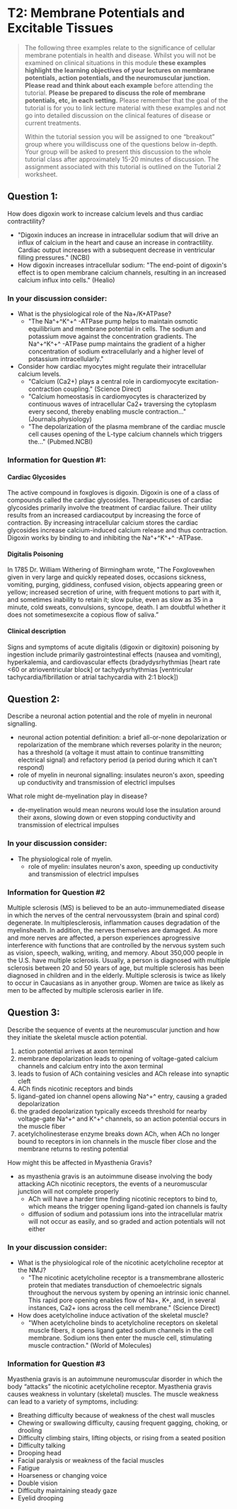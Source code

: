 # T2: Membrane Potentials and Excitable Tissues

> The following three examples relate to the significance of cellular membrane potentials in health and disease. Whilst you will not be examined on clinical situations in this module **these examples highlight the learning objectives of your lectures on membrane potentials, action  potentials,  and the neuromuscular  junction.** **Please read and think  about each example** before attending the tutorial. **Please be prepared to discuss the role of membrane potentials, etc, in each setting.** Please remember that the goal of the tutorial is for you to link lecture material with these examples and not go into detailed discussion on the clinical features of disease or current treatments. 
> 
> Within the tutorial session you will be assigned to one “breakout” group where you willdiscuss one of the questions below in-depth. Your group will be asked to present this discussion to the whole tutorial class after approximately 15-20 minutes of discussion. The assignment associated with this tutorial is outlined on the Tutorial 2 worksheet.

## Question 1: 
How does digoxin work to increase calcium levels and thus cardiac contractility? 
- "Digoxin induces an increase in intracellular sodium that will drive an influx of calcium in the heart and cause an increase in contractility. Cardiac output increases with a subsequent decrease in ventricular filling pressures." (NCBI) 
- How digoxin increases intracellular sodium: "The end-point of digoxin's effect is to open membrane calcium channels, resulting in an increased calcium influx into cells." (Healio)
### In your discussion consider:
- What is the physiological role of the Na+/K+ATPase?
    - "The Na^+^K^+^ -ATPase pump helps to maintain osmotic equilibrium and membrane potential in cells. The sodium and potassium move against the concentration gradients. The Na^+^K^+^ -ATPase pump maintains the gradient of a higher concentration of sodium extracellularly and a higher level of potassium intracellularly."
- Consider how cardiac myocytes might regulate their intracellular calcium levels.
    - "Calcium (Ca2+) plays a central role in cardiomyocyte excitation-contraction coupling." (Science Direct)
    - "Calcium homeostasis in cardiomyocytes is characterized by continuous waves of intracellular Ca2+ traversing the cytoplasm every second, thereby enabling muscle contraction..." (Journals.physiology) 
    - "The depolarization of the plasma membrane of the cardiac muscle cell causes opening of the L-type calcium channels which triggers the..." (Pubmed.NCBI)
### Information for Question #1:
#### Cardiac Glycosides 
The active compound in foxgloves is digoxin. Digoxin is one of a class of compounds called the cardiac glycosides.  Therapeuticuses of cardiac glycosides primarily involve   the treatment of cardiac failure. Their utility results from an increased cardiacoutput by increasing the force of   contraction. By increasing intracellular calcium stores   the cardiac glycosides increase calcium-induced calcium release and thus contraction. Digoxin works by binding to and inhibiting the Na^+^K^+^ -ATPase. 
#### Digitalis Poisoning
In 1785 Dr. William Withering of Birmingham wrote, "The Foxglovewhen given in very large and quickly repeated   doses, occasions sickness, vomiting, purging, giddiness,   confused vision, objects appearing green or yellow;   increased secretion of urine, with frequent motions to part with it, and sometimes inability to retain it; slow pulse, even as slow as 35 in a minute, cold sweats, convulsions, syncope, death. I am doubtful whether it does not sometimesexcite a copious flow of saliva.” 
#### Clinical description
Signs and symptoms of acute digitalis (digoxin or digitoxin) poisoning by ingestion include primarily gastrointestinal effects (nausea and vomiting), hyperkalemia, and cardiovascular effects (bradydysrhythmias [heart rate <60 or atrioventricular block] or tachydysrhythmias [ventricular tachycardia/fibrillation or atrial tachycardia with 2:1 block])

## Question 2: 
Describe a neuronal action potential and the role of myelin in neuronal signalling.
- neuronal action potential definition: a brief all-or-none depolarization or repolarization of the membrane which reverses polarity in the neuron; has a threshold (a voltage it must attain to continue transmitting electrical signal) and refactory period (a period during which it can't respond)
- role of myelin in neuronal signalling: insulates neuron's axon, speeding up conductivity and transmission of electricl impulses

What role might de-myelination play in disease? 
- de-myelination would mean neurons would lose the insulation around their axons, slowing down or even stopping conductivity and transmission of electrical impulses

### In your discussion consider:
- The physiological role of myelin.
    - role of myelin: insulates neuron's axon, speeding up conductivity and transmission of electricl impulses
### Information for Question #2
Multiple sclerosis (MS) is believed to be an auto-immunemediated disease in which the nerves of the central nervoussystem (brain and spinal cord) degenerate. In   multiplesclerosis, inflammation causes degradation of the myelinsheath. In addition, the nerves themselves are damaged. As more and more nerves are affected, a person experiences aprogressive interference with functions that are controlled by the nervous system such as vision,   speech, walking, writing, and memory. About 350,000 people in the U.S. have multiple sclerosis. Usually, a person is   diagnosed with multiple sclerosis between 20 and 50 years of age, but multiple sclerosis has been diagnosed in   children  and in the elderly. Multiple sclerosis is twice as likely to occur in Caucasians as in anyother group. Women are twice   as likely as men to be affected by multiple sclerosis earlier in life.

## Question 3: 
Describe the sequence of events at the neuromuscular junction and how they initiate the skeletal muscle action potential. 
1. action potential arrives at axon terminal
2. membrane depolarization leads to opening of voltage-gated calcium channels and calcium entry into the axon terminal
3. leads to fusion of ACh containing vesicles and ACh release into synaptic cleft
4. ACh finds nicotinic receptors and binds
5. ligand-gated ion channel opens allowing Na^+^ entry, causing a graded depolarization
7. the graded depolarization typically exceeds threshold for nearby voltage-gate Na^+^ and K^+^ channels, so an action potential occurs in the muscle fiber
9. acetylcholinesterase enzyme breaks down ACh, when ACh no longer bound to receptors in ion channels in the muscle fiber close and the membrane returns to resting potential

How might this be affected in Myasthenia Gravis?
- as myasthenia gravis is an autoimmune disease involving the body attacking ACh nicotinic receptors, the events of a neuromuscular junction will not complete properly
    - ACh will have a harder time finding nicotinic receptors to bind to, which means the trigger opening ligand-gated ion channels is faulty
    - diffusion of sodium and potassium ions into the intracellular matrix will not occur as easily, and so graded and action potentials will not either

### In your discussion consider:
- What is the physiological role of the nicotinic acetylcholine receptor at the NMJ? 
    - "The nicotinic acetylcholine receptor is a transmembrane allosteric protein that mediates transduction of chemoelectric signals throughout the nervous system by opening an intrinsic ionic channel. This rapid pore opening enables flow of Na+, K+, and, in several instances, Ca2+ ions across the cell membrane." (Science Direct)
- How does acetylcholine induce activation of the skeletal muscle?
    - "When acetylcholine binds to acetylcholine receptors on skeletal muscle fibers, it opens ligand gated sodium channels in the cell membrane. Sodium ions then enter the muscle cell, stimulating muscle contraction." (World of Molecules)
### Information for Question #3
Myasthenia gravis is an autoimmune neuromuscular disorder in which the body “attacks” the nicotinic acetylcholine receptor. Myasthenia gravis causes weakness in voluntary (skeletal) muscles. The muscle weakness can lead to a variety of symptoms, including: 
- Breathing difficulty because of weakness of the chest wall muscles
- Chewing or swallowing difficulty, causing frequent gagging, choking, or drooling
- Difficulty climbing stairs, lifting objects, or rising from a seated position
- Difficulty talking
- Drooping head
- Facial paralysis or weakness of the facial muscles
- Fatigue
- Hoarseness or changing voice
- Double vision
- Difficulty maintaining steady gaze
- Eyelid drooping
